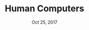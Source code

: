 ---
layout: timeline 
permalink: /posts/
title: "Human Computers"
link: 'https://www.youtube.com/embed/p5aZPgYM7nc'
date: 'Oct 25, 2017'
caption: 'Los Alamos National Laboratory physicist James L. Smith discusses how the word “computer” has changed since World War II. Manhattan Project veterans Jean Bacher and Kay Manley recall working as “human computers” at Los Alamos during the Manhattan Project.'
---